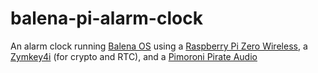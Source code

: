 # balena-pi-alarm-clock
An alarm clock running [Balena OS](https://www.balena.io/os/) using a [Raspberry Pi Zero Wireless](https://www.raspberrypi.org/products/raspberry-pi-zero-w/), a [Zymkey4i](https://store.zymbit.com/products/p524300-zymkey-4i) (for crypto and RTC), and a [Pimoroni Pirate Audio](https://shop.pimoroni.com/products/pirate-audio-mini-speaker)
